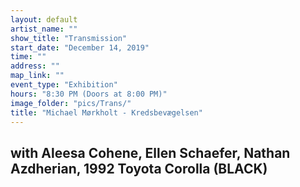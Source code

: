 ```yaml
---
layout: default
artist_name: ""
show_title: "Transmission"
start_date: "December 14, 2019"
time: ""
address: ""
map_link: ""
event_type: "Exhibition"
hours: "8:30 PM (Doors at 8:00 PM)"
image_folder: "pics/Trans/"
title: "Michael Mørkholt - Kredsbevægelsen"
---
```

## with Aleesa Cohene, Ellen Schaefer, Nathan Azdherian, 1992 Toyota Corolla (BLACK)

